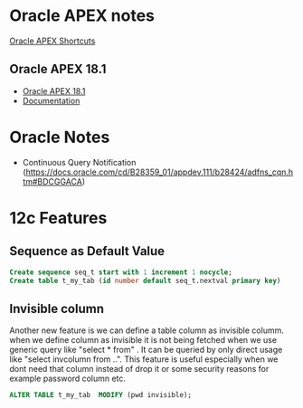 # Oracle APEX notes

[Oracle APEX Shortcuts](http://apex.oracle.com/shortcuts)

## Oracle APEX 18.1
- [Oracle APEX 18.1](apex181.md)
- [Documentation](https://apex.oracle.com/doc181)


# Oracle Notes

- Continuous Query Notification (https://docs.oracle.com/cd/B28359_01/appdev.111/b28424/adfns_cqn.htm#BDCGGACA)


# 12c Features

## Sequence as Default Value 

```sql
Create sequence seq_t start with 1 increment 1 nocycle;
Create table t_my_tab (id number default seq_t.nextval primary key)
```

## Invisible column
Another new feature is we can define a table column as invisible columm. when we define column as invisible it is not being fetched when we use generic query like "select * from" . It can be queried by only direct usage like "select invcolumn from ..". This feature is useful especially when we dont need that column instead of drop it or some security reasons for example password column etc.

```sql
ALTER TABLE t_my_tab  MODIFY (pwd invisible);
```